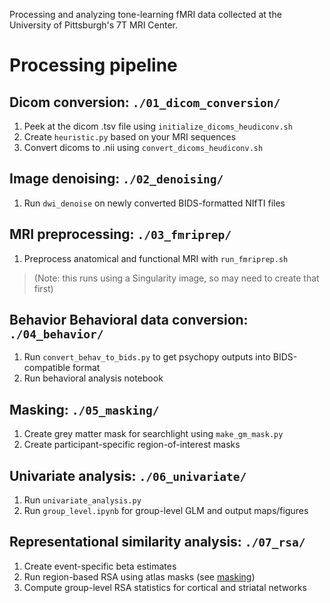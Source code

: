 Processing and analyzing tone-learning fMRI data collected at the University of Pittsburgh's 7T MRI Center.

# Processing pipeline

## Dicom conversion: `./01_dicom_conversion/`
1. Peek at the dicom .tsv file  using `initialize_dicoms_heudiconv.sh`
2. Create `heuristic.py` based on your MRI sequences
3. Convert dicoms to .nii using `convert_dicoms_heudiconv.sh`

## Image denoising: `./02_denoising/`
1. Run `dwi_denoise` on newly converted BIDS-formatted NIfTI files

## MRI preprocessing: `./03_fmriprep/`
1. Preprocess anatomical and functional MRI with `run_fmriprep.sh` 
> (Note: this runs using a Singularity image, so may need to create that first)

## Behavior Behavioral data conversion: `./04_behavior/`
1. Run `convert_behav_to_bids.py` to get psychopy outputs into BIDS-compatible format
2. Run behavioral analysis notebook

## Masking: `./05_masking/`
1. Create grey matter mask for searchlight using `make_gm_mask.py`
2. Create participant-specific region-of-interest masks

## Univariate analysis: `./06_univariate/`
1. Run `univariate_analysis.py`
2. Run `group_level.ipynb` for group-level GLM and output maps/figures

## Representational similarity analysis: `./07_rsa/`
1. Create event-specific beta estimates
2. Run region-based RSA using atlas masks (see [masking](#Masking))
3. Compute group-level RSA statistics for cortical and striatal networks
